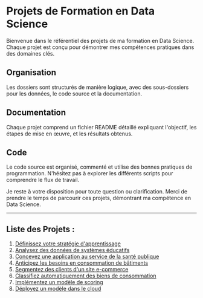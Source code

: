 # Projets de Formation en Data Science

Bienvenue dans le référentiel des projets de ma formation en Data Science. Chaque projet est conçu pour démontrer mes compétences pratiques dans des domaines clés.

## Organisation

Les dossiers sont structurés de manière logique, avec des sous-dossiers pour les données, le code source et la documentation.

## Documentation

Chaque projet comprend un fichier README détaillé expliquant l'objectif, les étapes de mise en œuvre, et les résultats obtenus.

## Code

Le code source est organisé, commenté et utilise des bonnes pratiques de programmation. N'hésitez pas à explorer les différents scripts pour comprendre le flux de travail.

Je reste à votre disposition pour toute question ou clarification. Merci de prendre le temps de parcourir ces projets, démontrant ma compétence en Data Science.

---

## Liste des Projets :

1. [Définissez votre stratégie d'apprentissage](Projet1_definissezVotreStratégieDApprentissage/README.md)
2. [Analysez des données de systèmes éducatifs](Projet2_analysezDesDonnéesDeSystèmesEducatifs/README.md)
3. [Concevez une application au service de la santé publique](Projet3_concevezUneApplicationAuServiceDeLaSantéPublique/README.md)
4. [Anticipez les besoins en consommation de bâtiments](Projet4_anticipezLesBesoinsEnConsommationDeBâtiments/README.md)
5. [Segmentez des clients d'un site e-commerce](Projet5_segmentezDesClientsDUnSiteECcommerce/README.md)
6. [Classifiez automatiquement des biens de consommation](Projet6_classifiezAutomatiquementDesBiensDeConsommation/README.md)
7. [Implémentez un modèle de scoring](Projet7_implémentezUnModèleDeScoring/README.md)
8. [Déployez un modèle dans le cloud](Projet8_déployezUnModèleDansLeCloud/README.md)
